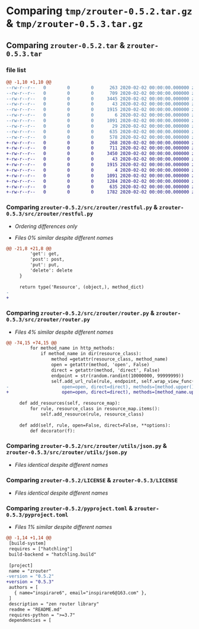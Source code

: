 # Comparing `tmp/zrouter-0.5.2.tar.gz` & `tmp/zrouter-0.5.3.tar.gz`

## Comparing `zrouter-0.5.2.tar` & `zrouter-0.5.3.tar`

### file list

```diff
@@ -1,10 +1,10 @@
--rw-r--r--   0        0        0      263 2020-02-02 00:00:00.000000 zrouter-0.5.2/src/zrouter/__init__.py
--rw-r--r--   0        0        0      709 2020-02-02 00:00:00.000000 zrouter-0.5.2/src/zrouter/restful.py
--rw-r--r--   0        0        0     3445 2020-02-02 00:00:00.000000 zrouter-0.5.2/src/zrouter/router.py
--rw-r--r--   0        0        0       43 2020-02-02 00:00:00.000000 zrouter-0.5.2/src/zrouter/exceptions/__init__.py
--rw-r--r--   0        0        0     1915 2020-02-02 00:00:00.000000 zrouter-0.5.2/src/zrouter/utils/json.py
--rw-r--r--   0        0        0        6 2020-02-02 00:00:00.000000 zrouter-0.5.2/.gitignore
--rw-r--r--   0        0        0     1091 2020-02-02 00:00:00.000000 zrouter-0.5.2/LICENSE
--rw-r--r--   0        0        0       29 2020-02-02 00:00:00.000000 zrouter-0.5.2/README.md
--rw-r--r--   0        0        0      635 2020-02-02 00:00:00.000000 zrouter-0.5.2/pyproject.toml
--rw-r--r--   0        0        0      578 2020-02-02 00:00:00.000000 zrouter-0.5.2/PKG-INFO
+-rw-r--r--   0        0        0      268 2020-02-02 00:00:00.000000 zrouter-0.5.3/src/zrouter/__init__.py
+-rw-r--r--   0        0        0      711 2020-02-02 00:00:00.000000 zrouter-0.5.3/src/zrouter/restful.py
+-rw-r--r--   0        0        0     3450 2020-02-02 00:00:00.000000 zrouter-0.5.3/src/zrouter/router.py
+-rw-r--r--   0        0        0       43 2020-02-02 00:00:00.000000 zrouter-0.5.3/src/zrouter/exceptions/__init__.py
+-rw-r--r--   0        0        0     1915 2020-02-02 00:00:00.000000 zrouter-0.5.3/src/zrouter/utils/json.py
+-rw-r--r--   0        0        0        4 2020-02-02 00:00:00.000000 zrouter-0.5.3/.gitignore
+-rw-r--r--   0        0        0     1091 2020-02-02 00:00:00.000000 zrouter-0.5.3/LICENSE
+-rw-r--r--   0        0        0     1284 2020-02-02 00:00:00.000000 zrouter-0.5.3/README.md
+-rw-r--r--   0        0        0      635 2020-02-02 00:00:00.000000 zrouter-0.5.3/pyproject.toml
+-rw-r--r--   0        0        0     1782 2020-02-02 00:00:00.000000 zrouter-0.5.3/PKG-INFO
```

### Comparing `zrouter-0.5.2/src/zrouter/restful.py` & `zrouter-0.5.3/src/zrouter/restful.py`

 * *Ordering differences only*

 * *Files 0% similar despite different names*

```diff
@@ -21,8 +21,8 @@
         'get': get,
         'post': post,
         'put': put,
         'delete': delete
     }
 
     return type('Resource', (object,), method_dict)
-    
+
```

### Comparing `zrouter-0.5.2/src/zrouter/router.py` & `zrouter-0.5.3/src/zrouter/router.py`

 * *Files 4% similar despite different names*

```diff
@@ -74,15 +74,15 @@
         for method_name in http_methods:
             if method_name in dir(resource_class):
                 method =getattr(resource_class, method_name)
                 open = getattr(method, 'open', False)
                 direct = getattr(method, 'direct', False)
                 endpoint = str(random.randint(10000000, 99999999))
                 self.add_url_rule(rule, endpoint, self.wrap_view_func(method,
-                    open=open, direct=direct), methods=[method.upper()])
+                    open=open, direct=direct), methods=[method_name.upper()])
 
     def add_resources(self, resource_map):
         for rule, resource_class in resource_map.items():
             self.add_resource(rule, resource_class)
 
     def add(self, rule, open=False, direct=False, **options):
         def decorator(f):
```

### Comparing `zrouter-0.5.2/src/zrouter/utils/json.py` & `zrouter-0.5.3/src/zrouter/utils/json.py`

 * *Files identical despite different names*

### Comparing `zrouter-0.5.2/LICENSE` & `zrouter-0.5.3/LICENSE`

 * *Files identical despite different names*

### Comparing `zrouter-0.5.2/pyproject.toml` & `zrouter-0.5.3/pyproject.toml`

 * *Files 1% similar despite different names*

```diff
@@ -1,14 +1,14 @@
 [build-system]
 requires = ["hatchling"]
 build-backend = "hatchling.build"
 
 [project]
 name = "zrouter"
-version = "0.5.2"
+version = "0.5.3"
 authors = [
   { name="inspirare6", email="inspirare6@163.com" },
 ]
 description = "zen router library"
 readme = "README.md"
 requires-python = ">=3.7"
 dependencies = [
```

